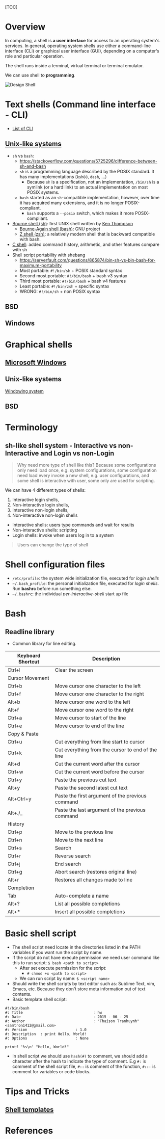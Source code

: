 [TOC]

# Overview

In computing, a shell is **a user interface** for access to an operating
system's services. In general, operating system shells use either a
command-line interface (CLI) or graphical user interface (GUI),
depending on a computer's role and particular operation.

The shell runs inside a terminal, virtual terminal or terminal emulator.

We can use shell to **programming**.

![Design Shell](shell/Linux_kernel_and_gaming_input-output_latency.svg "Design shell")


# Text shells (Command line interface - CLI)

- [List of CLI](https://en.wikipedia.org/wiki/List_of_command-line_interpreters)

## [Unix-like systems](https://en.wikipedia.org/wiki/Unix_shell)

- `sh` vs `bash`:
    + https://stackoverflow.com/questions/5725296/difference-between-sh-and-bash
    + `sh` is a programming language described by the POSIX standard. It
      has many implementations (`ksh88`, `dash`, ...)
        * Because `sh` is a specification, not an implementation,
          `/bin/sh` is a symlink (or a hard link) to an actual
          implementation on most POSIX systems.
    + `bash` started as an `sh`-compatible implementation, however, over
      time it has acquired many extensions, and it is no longer
      POSIX-compliant.
        * `bash` supports a `--posix` switch, which makes it more
          POSIX-compliant.
- [Bourne shell (sh)](https://en.wikipedia.org/wiki/Bourne_shell): first UNIX shell written by [Ken Thompson](https://en.wikipedia.org/wiki/Ken_Thompson_(computer_programmer))
  + [Bourne-Again shell (bash)](https://en.wikipedia.org/wiki/Bash_(Unix_shell)): GNU project
  + [Z shell (zsh)](https://en.wikipedia.org/wiki/Z_shell): a relatively modern shell that is backward compatible with bash.
- [C shell](https://en.wikipedia.org/wiki/C_shell): added command history, arithmetic, and other features compare with sh
- Shell script portability with shebang
    + https://serverfault.com/questions/865874/bin-sh-vs-bin-bash-for-maximum-portability
    + Most portable: `#!/bin/sh` + POSIX standard syntax
    + Second most portable: `#!/bin/bash` + bash v3 syntax
    + Third most portable: `#!/bin/bash` + bash v4 features
    + Least portable: `#!/bin/zsh` + specific syntax
    + WRONG: `#!/bin/sh` + non POSIX syntax


## BSD


## Windows



# Graphical shells

## [Microsoft Windows](https://en.wikipedia.org/wiki/Windows_shell)

## Unix-like systems

[Windowing system](https://en.wikipedia.org/wiki/Windowing_system)

## BSD

# Terminology

## sh-like shell system - Interactive vs non-Interactive and Login vs non-Login

> Why need more type of shell like this? Because some configurations
> only need load once, e.g. system configurations, some configuration
> need load every invoke a new shell, e.g. user configurations, and some
> shell is interactive with user, some only are used for scripting.

We can have 4 different types of shells:

1. Interactive login shells,
2. Non-interactive login shells,
3. Interactive non-login shells,
4. Non-interactive non-login shells

- Interactive shells: users type commands and wait for results
- Non-interactive shells: scripting
- Login shells: invoke when users log in to a system

> Users can change the type of shell

# Shell configuration files

- `/etc/profile`: the system wide initialization file, executed for
  *login shells*
- `~/.bash_profile`: the personal initialization file, executed for
  *login shells*. Run **bashrc** before run something else.
- `~/.bashrc`: the individual *per-interactive-shell* start up file

# Bash

## Readline library

- Common library for line editing.

| Keyboard Shortcut | Description                                       |
|-------------------|---------------------------------------------------|
| Ctrl+l            | Clear the screen                                  |
| Cursor Movement   |
| Ctrl+b            | Move cursor one character to the left             |
| Ctrl+f            | Move cursor one character to the right            |
| Alt+b             | Move cursor one word to the left                  |
| Alt+f             | Move cursor one word to the right                 |
| Ctrl+a            | Move cursor to start of the line                  |
| Ctrl+e            | Move cursor to end of the line                    |
| Copy & Paste      |
| Ctrl+u            | Cut everything from line start to cursor          |
| Ctrl+k            | Cut everything from the cursor to end of the line |
| Alt+d             | Cut the current word after the cursor             |
| Ctrl+w            | Cut the current word before the cursor            |
| Ctrl+y            | Paste the previous cut text                       |
| Alt+y             | Paste the second latest cut text                  |
| Alt+Ctrl+y        | Paste the first argument of the previous command  |
| Alt+./_           | Paste the last argument of the previous command   |
| History           |
| Ctrl+p            | Move to the previous line                         |
| Ctrl+n            | Move to the next line                             |
| Ctrl+s            | Search                                            |
| Ctrl+r            | Reverse search                                    |
| Ctrl+j            | End search                                        |
| Ctrl+g            | Abort search (restores original line)             |
| Alt+r             | Restores all changes made to line                 |
| Completion        |
| Tab               | Auto-complete a name                              |
| Alt+?             | List all possible completions                     |
| Alt+*             | Insert all possible completions                   |

# Basic shell script

- The shell script need locate in the directories listed in the PATH
  variables if you want run the script by name.
- If the script do not have execute permission we need user command like
  this to run script: `$ bash <path to script>`
    + After set execute permission for the script:
        * `# chmod +x <path to script>`
    + We can run script by name: `$ <script name>`
- Should write the shell scripts by text editor such as: Sublime Text,
  vim, Emacs, etc. Because they don't store meta information out of text
  contents.
- Basic template shell script:

```shell
#!/bin/bash
#: Title                                : hw
#: Date                                 : 2015 - 06 - 25
#: Author                               : "Thaison Tranhuynh" <samtron1412@gmail.com>
#: Version                      : 1.0
#: Description  : print Hello, World!
#: Options                      : None

printf '%s\n' "Hello, World!"
```

- In shell script we should use `hash(#)` to comment, we should add a
  character after the hash to indicate the type of comment. E.g `#:` is
  comment of the shell script file, `#::` is comment of the function,
  `#:::` is comment for variables or code blocks.

# Tips and Tricks

## [Shell templates](https://github.com/RenatGilmanov/shell-script-template)

# References

[wiki]: https://en.wikipedia.org/wiki/Shell_(computing)
[awiki]: https://wiki.archlinux.org/index.php/Command-line_shell

